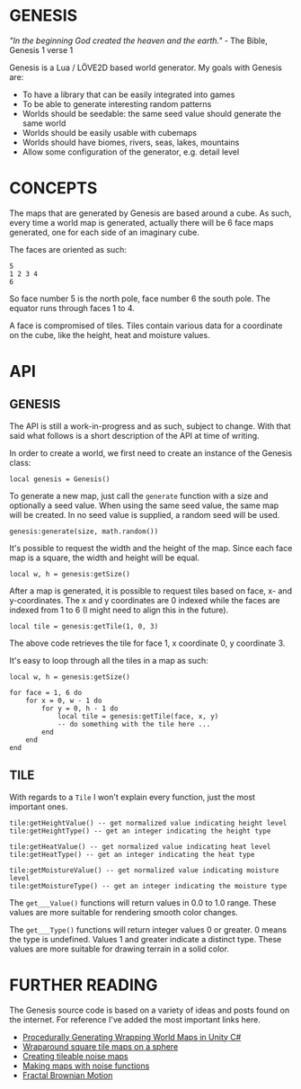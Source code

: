 # GENESIS

*"In the beginning God created the heaven and the earth."*
	- The Bible, Genesis 1 verse 1

Genesis is a Lua / LÖVE2D based world generator. My goals with Genesis are:

* To have a library that can be easily integrated into games
* To be able to generate interesting random patterns
* Worlds should be seedable: the same seed value should generate the same world
* Worlds should be easily usable with cubemaps
* Worlds should have biomes, rivers, seas, lakes, mountains
* Allow some configuration of the generator, e.g. detail level

# CONCEPTS

The maps that are generated by Genesis are based around a cube. As such, every
time a world map is generated, actually there will be 6 face maps generated, one 
for each side of an imaginary cube.

The faces are oriented as such:

	5
	1 2 3 4
	6

So face number 5 is the north pole, face number 6 the south pole. The equator 
runs through faces 1 to 4. 

A face is compromised of tiles. Tiles contain various data for a coordinate on 
the cube, like the height, heat and moisture values.

# API

## GENESIS

The API is still a work-in-progress and as such, subject to change. With that 
said what follows is a short description of the API at time of writing.

In order to create a world, we first need to create an instance of the Genesis 
class:

	local genesis = Genesis()

To generate a new map, just call the `generate` function with a size and 
optionally a seed value. When using the same seed value, the same map will be 
created. In no seed value is supplied, a random seed will be used.

	genesis:generate(size, math.random())

It's possible to request the width and the height of the map. Since each face 
map is a square, the width and height will be equal. 

	local w, h = genesis:getSize()

After a map is generated, it is possible to request tiles based on face, x- and 
y-coordinates. The x and y coordinates are 0 indexed while the faces are indexed
from 1 to 6 (I might need to align this in the future).

	local tile = genesis:getTile(1, 0, 3) 

The above code retrieves the tile for face 1, x coordinate 0, y coordinate 3.

It's easy to loop through all the tiles in a map as such:

	local w, h = genesis:getSize()

	for face = 1, 6 do
		for x = 0, w - 1 do
			for y = 0, h - 1 do
				local tile = genesis:getTile(face, x, y)
				-- do something with the tile here ...
			end
		end
	end

## TILE

With regards to a `Tile` I won't explain every function, just the most important 
ones.

	tile:getHeightValue() -- get normalized value indicating height level
	tile:getHeightType() -- get an integer indicating the height type

	tile:getHeatValue() -- get normalized value indicating heat level
	tile:getHeatType() -- get an integer indicating the heat type

	tile:getMoistureValue() -- get normalized value indicating moisture level
	tile:getMoistureType() -- get an integer indicating the moisture type

The `get___Value()` functions will return values in 0.0 to 1.0 range. These 
values are more suitable for rendering smooth color changes. 

The `get___Type()` functions will return integer values 0 or greater. 0 means 
the type is undefined. Values 1 and greater indicate a distinct type. These 
values are more suitable for drawing terrain in a solid color.
	
# FURTHER READING

The Genesis source code is based on a variety of ideas and posts found on the 
internet. For reference I've added the most important links here.

* [Procedurally Generating Wrapping World Maps in Unity C#][0]
* [Wraparound square tile maps on a sphere][1]
* [Creating tileable noise maps][2]
* [Making maps with noise functions][3]
* [Fractal Brownian Motion][4]

[0]: http://www.jgallant.com/procedurally-generating-wrapping-world-maps-in-unity-csharp-part-1
[1]: https://www.redblobgames.com/x/1938-square-tiling-of-sphere/
[2]: https://ronvalstar.nl/creating-tileable-noise-maps
[3]: https://www.redblobgames.com/maps/terrain-from-noise/
[4]: https://thebookofshaders.com/13/
